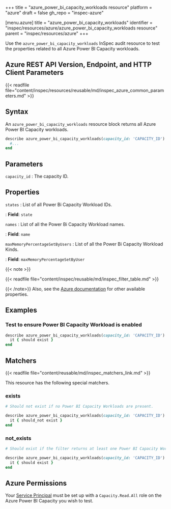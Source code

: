 +++
title = "azure_power_bi_capacity_workloads resource"
platform = "azure"
draft = false
gh_repo = "inspec-azure"

[menu.azure]
title = "azure_power_bi_capacity_workloads"
identifier = "inspec/resources/azure/azure_power_bi_capacity_workloads resource"
parent = "inspec/resources/azure"
+++

Use the `azure_power_bi_capacity_workloads` InSpec audit resource to test the properties related to all Azure Power BI Capacity workloads.

## Azure REST API Version, Endpoint, and HTTP Client Parameters

{{< readfile file="content/inspec/resources/reusable/md/inspec_azure_common_parameters.md" >}}

## Syntax

An `azure_power_bi_capacity_workloads` resource block returns all Azure Power BI Capacity workloads.

```ruby
describe azure_power_bi_capacity_workloads(capacity_id: 'CAPACITY_ID') do
  #...
end
```

## Parameters

`capacity_id`
: The capacity ID.

## Properties

`states`
: List of all Power Bi Capacity Workload IDs.

: **Field**: `state`

`names`
: List of all the Power Bi Capacity Workload names.

: **Field**: `name`

`maxMemoryPercentageSetByUsers`
: List of all the Power Bi Capacity Workload Kinds.

: **Field**: `maxMemoryPercentageSetByUser`

{{< note >}}

{{< readfile file="content/inspec/reusable/md/inspec_filter_table.md" >}}

{{< /note>}}
Also, see the [Azure documentation](https://docs.microsoft.com/en-us/rest/api/power-bi/capacities/get-Workloads) for other available properties.

## Examples

### Test to ensure Power BI Capacity Workload is enabled

```ruby
describe azure_power_bi_capacity_workloads(capacity_id: 'CAPACITY_ID').where(state: 'Enabled') do
  it { should exist }
end
```

## Matchers

{{< readfile file="content/reusable/md/inspec_matchers_link.md" >}}

This resource has the following special matchers.

### exists

```ruby
# Should not exist if no Power BI Capacity Workloads are present.

describe azure_power_bi_capacity_workloads(capacity_id: 'CAPACITY_ID') do
  it { should_not exist }
end
```

### not_exists

```ruby
# Should exist if the filter returns at least one Power BI Capacity Workloads.

describe azure_power_bi_capacity_workloads(capacity_id: 'CAPACITY_ID') do
  it { should exist }
end
```

## Azure Permissions

Your [Service Principal](https://docs.microsoft.com/en-us/azure/azure-resource-manager/resource-group-create-service-principal-portal) must be set up with a `Capacity.Read.All` role on the Azure Power BI Capacity you wish to test.
